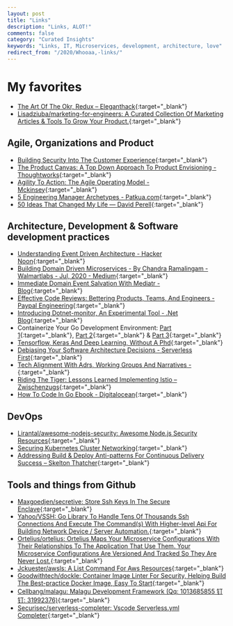 ```yaml
---
layout: post
title: "Links"
description: "Links, ALOT!"
comments: false
category: "Curated Insights"
keywords: "Links, IT, Microservices, development, architecture, love"
redirect_from: "/2020/Whooaa,-links/"
---
```


<!-- markdownlint-disable MD033 MD020 MD025-->
# My favorites<a name="favorites"></a>

- [The Art Of The Okr, Redux – Eleganthack](http://eleganthack.com/the-art-of-the-okr-redux/){:target="_blank"}
- [Lisadziuba/marketing-for-engineers: A Curated Collection Of Marketing Articles & Tools To Grow Your Product.](https://github.com/LisaDziuba/Marketing-for-Engineers){:target="_blank"}


## Agile, Organizations and Product<a name="agile"></a>

- [Building Security Into The Customer Experience](https://www.mckinsey.com/business-functions/risk/our-insights/building-security-into-the-customer-experience){:target="_blank"}
- [The Product Canvas: A Top Down Approach To Product Envisioning - Thoughtworks](https://www.thoughtworks.com/insights/blog/product-canvas-top-down-approach-product-envisioning-0){:target="_blank"}
- [Agility To Action: The Agile Operating Model - Mckinsey](https://www.mckinsey.com/business-functions/organization/our-insights/agility-to-action-operationalizing-a-value-driven-agile-blueprint){:target="_blank"}
- [5 Engineering Manager Archetypes - Patkua.com](https://www.patkua.com/blog/5-engineering-manager-archetypes/){:target="_blank"}
- [50 Ideas That Changed My Life — David Perell](https://www.perell.com/blog/50-ideas-that-changed-my-life){:target="_blank"}

## Architecture, Development & Software development practices <a name="development"></a>

- [Understanding Event Driven Architecture - Hacker Noon](https://hackernoon.com/understanding-event-driven-architecture-ub1k3umo){:target="_blank"}
- [Building Domain Driven Microservices - By Chandra Ramalingam - Walmartlabs - Jul, 2020 - Medium](https://medium.com/walmartlabs/building-domain-driven-microservices-af688aa1b1b8){:target="_blank"}
- [Immediate Domain Event Salvation With Mediatr - Blog](https://ardalis.com/immediate-domain-event-salvation-with-mediatr/){:target="_blank"}
- [Effective Code Reviews: Bettering Products, Teams, And Engineers - Paypal Engineering](https://medium.com/paypal-engineering/effective-code-reviews-53d62a203b2f){:target="_blank"}
- [Introducing Dotnet-monitor, An Experimental Tool - .Net Blog](https://devblogs.microsoft.com/dotnet/introducing-dotnet-monitor/){:target="_blank"}
- Containerize Your Go Development Environment: [Part 1](https://www.docker.com/blog/containerize-your-go-developer-environment-part-1/){:target="_blank"}, [Part 2](https://www.docker.com/blog/containerize-your-go-developer-environment-part-2/){:target="_blank"} & [Part 3](https://www.docker.com/blog/containerize-your-go-developer-environment-part-3/){:target="_blank"}
- [Tensorflow, Keras And Deep Learning, Without A Phd](https://codelabs.developers.google.com/codelabs/cloud-tensorflow-mnist/){:target="_blank"}
- [Debiasing Your Software Architecture Decisions - Serverless First](https://serverlessfirst.com/debiasing-software-architecture-decisions/){:target="_blank"}
- [Tech Alignment With Adrs, Working Groups And Narratives -](https://app.bloomlearning.io/annotate/article_9w0mWteN82D4ZmMeC9?source=url&origin=user_9wBLlryiEzxugUvgfJ){:target="_blank"}
- [Riding The Tiger: Lessons Learned Implementing Istio – Zwischenzugs](https://zwischenzugs.com/2020/05/05/riding-the-tiger-lessons-learned-implementing-istio/){:target="_blank"}
- [How To Code In Go Ebook - Digitalocean](https://www.digitalocean.com/community/books/how-to-code-in-go-ebook){:target="_blank"}

## DevOps<a name="devops"></a>

- [Lirantal/awesome-nodejs-security: Awesome Node.js Security Resources](https://github.com/lirantal/awesome-nodejs-security){:target="_blank"}
- [Securing Kubernetes Cluster Networking](https://ahmet.im/blog/kubernetes-network-policy/){:target="_blank"}
- [Addressing Build & Deploy Anti-patterns For Continuous Delivery Success – Skelton Thatcher](https://skeltonthatcher.com/2016/11/14/dealing-continuous-delivery-anti-patterns/){:target="_blank"}

## Tools and things from Github <a name="tools"></a>

- [Maxgoedjen/secretive: Store Ssh Keys In The Secure Enclave](https://github.com/maxgoedjen/secretive){:target="_blank"}
- [Yahoo/VSSH: Go Library To Handle Tens Of Thousands Ssh Connections And Execute The Command(s) With Higher-level Api For Building Network Device / Server Automation.](https://github.com/yahoo/vssh){:target="_blank"}
- [Ortelius/ortelius: Ortelius Maps Your Microservice Configurations With Their Relationships To The Application That Use Them. Your Microservice Configurations Are Versioned And Tracked So They Are Never Lost.](https://github.com/ortelius/ortelius){:target="_blank"}
- [Jckuester/awsls: A List Command For Aws Resources](https://github.com/jckuester/awsls){:target="_blank"}
- [Goodwithtech/dockle: Container Image Linter For Security, Helping Build The Best-practice Docker Image, Easy To Start](https://github.com/goodwithtech/dockle){:target="_blank"}
- [Cellbang/malagu: Malagu Development Framework (Qq: 1013685855 钉钉: 31992376)](https://github.com/cellbang/malagu){:target="_blank"}
- [Securisec/serverless-completer: Vscode Serverless.yml Completer](https://github.com/securisec/serverless-completer){:target="_blank"}
